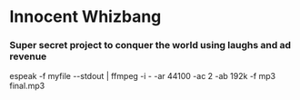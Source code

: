 # Innocent Whizbang

### Super secret project to conquer the world using laughs and ad revenue





espeak -f myfile --stdout | ffmpeg -i - -ar 44100 -ac 2 -ab 192k -f mp3 final.mp3
